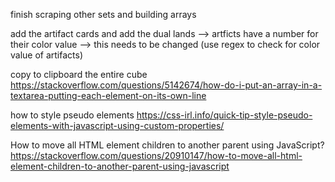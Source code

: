 finish scraping other sets and building arrays

add the artifact cards and add the dual lands --> artficts have a number for their color value --> this needs to be changed (use regex to check for color value of artifacts)

copy to clipboard the entire cube https://stackoverflow.com/questions/5142674/how-do-i-put-an-array-in-a-textarea-putting-each-element-on-its-own-line

how to style pseudo elements https://css-irl.info/quick-tip-style-pseudo-elements-with-javascript-using-custom-properties/

How to move all HTML element children to another parent using JavaScript? https://stackoverflow.com/questions/20910147/how-to-move-all-html-element-children-to-another-parent-using-javascript

